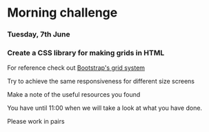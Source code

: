 # Morning challenge

### Tuesday, 7th June

### Create a CSS library for making grids in HTML

For reference check out [Bootstrap's grid system](http://getbootstrap.com/css/#grid)

Try to achieve the same responsiveness for different size screens

Make a note of the useful resources you found

You have until 11:00 when we will take a look at what you have done.

Please work in pairs